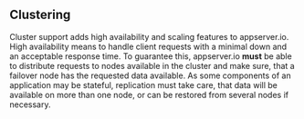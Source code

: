 ## Clustering

Cluster support adds high availability and scaling features to appserver.io. High availability means to handle client requests with a minimal down and an acceptable response time. To guarantee this, appserver.io **must** be able to distribute requests to nodes available in the cluster and make sure, that a failover node has the requested data available. As some components of an application may be stateful, replication must take care, that data will be available on more than one node, or can be restored from several nodes if necessary.

